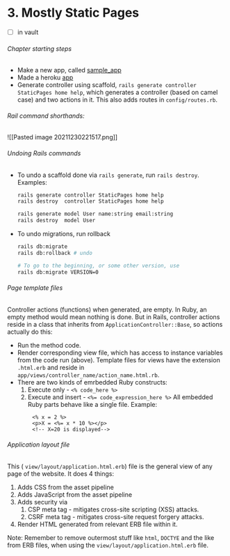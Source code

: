 # 3. Mostly Static Pages
- [ ] in vault

###### Chapter starting steps
- Make a new app, called [sample_app](https://github.com/exemplar-codes/rails-sample-app)
- Made a heroku [app](https://dashboard.heroku.com/apps/still-chamber-76811)
- Generate controller using scaffold, `rails generate controller StaticPages home help`, which generates a controller (based on camel case) and two actions in it. This also adds routes in `config/routes.rb`.

###### Rail command shorthands:
![[Pasted image 20211230221517.png]]
	
###### Undoing Rails commands
- To undo a scaffold done via `rails generate`, run `rails destroy`. Examples:	
	```bash
	rails generate controller StaticPages home help
	rails destroy  controller StaticPages home help
	
	rails generate model User name:string email:string
	rails destroy  model User
	```
- To undo migrations, run rollback
	```bash
	rails db:migrate
	rails db:rollback # undo

	# To go to the beginning, or some other version, use
	rails db:migrate VERSION=0
	```
	
###### Page template files
Controller actions (functions) when generated, are empty. In Ruby, an empty method would mean nothing is done. But in Rails, controller actions reside in a class that inherits from `ApplicationController::Base`, so actions actually do this:
- Run the method code.
- Render corresponding view file, which has access to instance variables from the code run (above).
Template files for views have the extension `.html.erb` and reside in `app/views/controller_name/action_name.html.rb`.
- There are two kinds of emrbedded Ruby constructs:
	1. Execute only - `<% code_here %>`
	2. Execute and insert - `<%= code_expression_here %>`
	All embedded Ruby parts behave like a single file.
Example:
	
```HTML.ERB
		<% x = 2 %>
		<p>X = <%= x * 10 %></p>
		<!-- X=20 is displayed-->
```
###### Application layout file
This ( `view/layout/application.html.erb`) file is the general view of any page of the website.
It does 4 things:
1. Adds CSS from the asset pipeline
2. Adds JavaScript from the asset pipeline
3. Adds security via
	1. CSP meta tag - mitigates cross-site scripting (XSS) attacks.
	2. CSRF meta tag - mitigates cross-site request forgery attacks.
4. Render HTML generated from relevant ERB file within it.

Note: Remember to remove outermost stuff like `html`, `DOCTYE` and the like from ERB files, when using the `view/layout/application.html.erb` file.